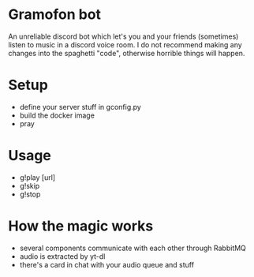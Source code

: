 
# Gramofon bot

An unreliable discord bot which let's you and your friends (sometimes) listen to music in a discord voice room. I do not recommend making any changes into the spaghetti "code", otherwise horrible things will happen.

# Setup

- define your server stuff in gconfig.py
- build the docker image
- pray

# Usage

- g!play [url]
- g!skip
- g!stop

# How the magic works

- several components communicate with each other through RabbitMQ
- audio is extracted by yt-dl
- there's a card in chat with your audio queue and stuff

